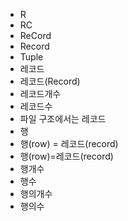 ﻿- R
- RC
- ReCord
- Record
- Tuple
- 레코드
- 레코드(Record)
- 레코드개수
- 레코드수
- 파일 구조에서는 레코드
- 행
- 행(row) = 레코드(record)
- 행(row)=레코드(record)
- 행개수
- 행수
- 행의개수
- 행의수
